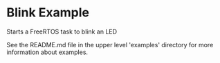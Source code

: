 # Blink Example

Starts a FreeRTOS task to blink an LED

See the README.md file in the upper level 'examples' directory for more information about examples.
